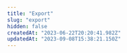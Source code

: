 ```yaml
---
title: "Export"
slug: "export"
hidden: false
createdAt: "2023-06-22T20:20:41.982Z"
updatedAt: "2023-09-08T15:38:21.150Z"
---
```

